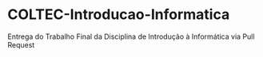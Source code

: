 # COLTEC-Introducao-Informatica
Entrega do Trabalho Final da Disciplina de Introdução à Informática via Pull Request
